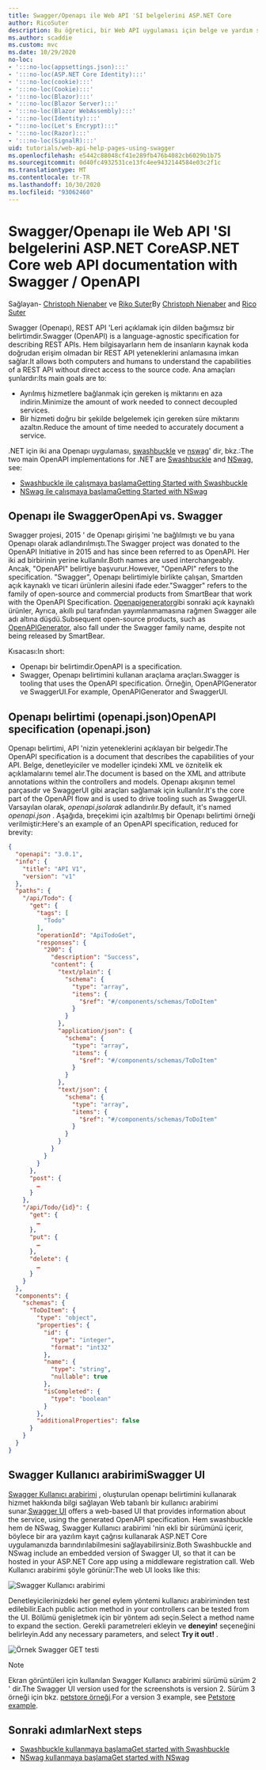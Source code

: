 ```yaml
---
title: Swagger/Openapı ile Web API 'SI belgelerini ASP.NET Core
author: RicoSuter
description: Bu öğretici, bir Web API uygulaması için belge ve yardım sayfaları oluşturmak üzere Swagger ekleme hakkında bir yol sağlar.
ms.author: scaddie
ms.custom: mvc
ms.date: 10/29/2020
no-loc:
- ':::no-loc(appsettings.json):::'
- ':::no-loc(ASP.NET Core Identity):::'
- ':::no-loc(cookie):::'
- ':::no-loc(Cookie):::'
- ':::no-loc(Blazor):::'
- ':::no-loc(Blazor Server):::'
- ':::no-loc(Blazor WebAssembly):::'
- ':::no-loc(Identity):::'
- ":::no-loc(Let's Encrypt):::"
- ':::no-loc(Razor):::'
- ':::no-loc(SignalR):::'
uid: tutorials/web-api-help-pages-using-swagger
ms.openlocfilehash: e5442c88048cf41e289fb476b4082cb6029b1b75
ms.sourcegitcommit: 0d40fc4932531ce13fc4ee9432144584e03c2f1c
ms.translationtype: MT
ms.contentlocale: tr-TR
ms.lasthandoff: 10/30/2020
ms.locfileid: "93062460"
---
```

# <a name="aspnet-core-web-api-documentation-with-swagger--openapi"></a><span data-ttu-id="87ec3-103">Swagger/Openapı ile Web API 'SI belgelerini ASP.NET Core</span><span class="sxs-lookup"><span data-stu-id="87ec3-103">ASP.NET Core web API documentation with Swagger / OpenAPI</span></span>

<span data-ttu-id="87ec3-104">Sağlayan- [Christoph Nienaber](https://twitter.com/zuckerthoben) ve [Riko Suter](https://blog.rsuter.com/)</span><span class="sxs-lookup"><span data-stu-id="87ec3-104">By [Christoph Nienaber](https://twitter.com/zuckerthoben) and [Rico Suter](https://blog.rsuter.com/)</span></span>

<span data-ttu-id="87ec3-105">Swagger (Openapı), REST API 'Leri açıklamak için dilden bağımsız bir belirtimdir.</span><span class="sxs-lookup"><span data-stu-id="87ec3-105">Swagger (OpenAPI) is a language-agnostic specification for describing REST APIs.</span></span> <span data-ttu-id="87ec3-106">Hem bilgisayarların hem de insanların kaynak koda doğrudan erişim olmadan bir REST API yeteneklerini anlamasına imkan sağlar.</span><span class="sxs-lookup"><span data-stu-id="87ec3-106">It allows both computers and humans to understand the capabilities of a REST API without direct access to the source code.</span></span> <span data-ttu-id="87ec3-107">Ana amaçları şunlardır:</span><span class="sxs-lookup"><span data-stu-id="87ec3-107">Its main goals are to:</span></span>

* <span data-ttu-id="87ec3-108">Ayrılmış hizmetlere bağlanmak için gereken iş miktarını en aza indirin.</span><span class="sxs-lookup"><span data-stu-id="87ec3-108">Minimize the amount of work needed to connect decoupled services.</span></span>
* <span data-ttu-id="87ec3-109">Bir hizmeti doğru bir şekilde belgelemek için gereken süre miktarını azaltın.</span><span class="sxs-lookup"><span data-stu-id="87ec3-109">Reduce the amount of time needed to accurately document a service.</span></span>

<span data-ttu-id="87ec3-110">.NET için iki ana Openapı uygulaması, [swashbuckle](https://github.com/domaindrivendev/Swashbuckle.AspNetCore) ve [nswag](https://github.com/RicoSuter/NSwag)' dir, bkz.:</span><span class="sxs-lookup"><span data-stu-id="87ec3-110">The two main OpenAPI implementations for .NET are [Swashbuckle](https://github.com/domaindrivendev/Swashbuckle.AspNetCore) and [NSwag](https://github.com/RicoSuter/NSwag), see:</span></span>

* [<span data-ttu-id="87ec3-111">Swashbuckle ile çalışmaya başlama</span><span class="sxs-lookup"><span data-stu-id="87ec3-111">Getting Started with Swashbuckle</span></span>](xref:tutorials/get-started-with-swashbuckle)
* [<span data-ttu-id="87ec3-112">NSwag ile çalışmaya başlama</span><span class="sxs-lookup"><span data-stu-id="87ec3-112">Getting Started with NSwag</span></span>](xref:tutorials/get-started-with-nswag)

## <a name="openapi-vs-swagger"></a><span data-ttu-id="87ec3-113">Openapı ile Swagger</span><span class="sxs-lookup"><span data-stu-id="87ec3-113">OpenApi vs. Swagger</span></span>

<span data-ttu-id="87ec3-114">Swagger projesi, 2015 ' de Openapı girişimi 'ne bağlılmıştı ve bu yana Openapı olarak adlandırılmıştı.</span><span class="sxs-lookup"><span data-stu-id="87ec3-114">The Swagger project was donated to the OpenAPI Initiative in 2015 and has since been referred to as OpenAPI.</span></span> <span data-ttu-id="87ec3-115">Her iki ad birbirinin yerine kullanılır.</span><span class="sxs-lookup"><span data-stu-id="87ec3-115">Both names are used interchangeably.</span></span> <span data-ttu-id="87ec3-116">Ancak, "OpenAPI" belirtiye başvurur.</span><span class="sxs-lookup"><span data-stu-id="87ec3-116">However, "OpenAPI" refers to the specification.</span></span> <span data-ttu-id="87ec3-117">"Swagger", Openapı belirtimiyle birlikte çalışan, Smartden açık kaynaklı ve ticari ürünlerin ailesini ifade eder.</span><span class="sxs-lookup"><span data-stu-id="87ec3-117">"Swagger" refers to the family of open-source and commercial products from SmartBear that work with the OpenAPI Specification.</span></span> <span data-ttu-id="87ec3-118">[Openapigenerator](https://github.com/OpenAPITools/openapi-generator)gibi sonraki açık kaynaklı ürünler, Ayrıca, akıllı pul tarafından yayımlanmamasına rağmen Swagger aile adı altına düşdü.</span><span class="sxs-lookup"><span data-stu-id="87ec3-118">Subsequent open-source products, such as [OpenAPIGenerator](https://github.com/OpenAPITools/openapi-generator), also fall under the Swagger family name, despite not being released by SmartBear.</span></span>

<span data-ttu-id="87ec3-119">Kısacası:</span><span class="sxs-lookup"><span data-stu-id="87ec3-119">In short:</span></span>

* <span data-ttu-id="87ec3-120">Openapı bir belirtimdir.</span><span class="sxs-lookup"><span data-stu-id="87ec3-120">OpenAPI is a specification.</span></span>
* <span data-ttu-id="87ec3-121">Swagger, Openapı belirtimini kullanan araçlama araçları.</span><span class="sxs-lookup"><span data-stu-id="87ec3-121">Swagger is tooling that uses the OpenAPI specification.</span></span> <span data-ttu-id="87ec3-122">Örneğin, OpenAPIGenerator ve SwaggerUI.</span><span class="sxs-lookup"><span data-stu-id="87ec3-122">For example, OpenAPIGenerator and SwaggerUI.</span></span>

## <a name="openapi-specification-openapijson"></a><span data-ttu-id="87ec3-123">Openapı belirtimi (openapi.json)</span><span class="sxs-lookup"><span data-stu-id="87ec3-123">OpenAPI specification (openapi.json)</span></span>

<span data-ttu-id="87ec3-124">Openapı belirtimi, API 'nizin yeteneklerini açıklayan bir belgedir.</span><span class="sxs-lookup"><span data-stu-id="87ec3-124">The OpenAPI specification is a document that describes the capabilities of your API.</span></span> <span data-ttu-id="87ec3-125">Belge, denetleyiciler ve modeller içindeki XML ve öznitelik ek açıklamalarını temel alır.</span><span class="sxs-lookup"><span data-stu-id="87ec3-125">The document is based on the XML and attribute annotations within the controllers and models.</span></span> <span data-ttu-id="87ec3-126">Openapı akışının temel parçasıdır ve SwaggerUI gibi araçları sağlamak için kullanılır.</span><span class="sxs-lookup"><span data-stu-id="87ec3-126">It's the core part of the OpenAPI flow and is used to drive tooling such as SwaggerUI.</span></span> <span data-ttu-id="87ec3-127">Varsayılan olarak, *openapi.jsolarak* adlandırılır.</span><span class="sxs-lookup"><span data-stu-id="87ec3-127">By default, it's named *openapi.json* .</span></span> <span data-ttu-id="87ec3-128">Aşağıda, breçekimi için azaltılmış bir Openapı belirtimi örneği verilmiştir:</span><span class="sxs-lookup"><span data-stu-id="87ec3-128">Here's an example of an OpenAPI specification, reduced for brevity:</span></span>

```json
{
  "openapi": "3.0.1",
  "info": {
    "title": "API V1",
    "version": "v1"
  },
  "paths": {
    "/api/Todo": {
      "get": {
        "tags": [
          "Todo"
        ],
        "operationId": "ApiTodoGet",
        "responses": {
          "200": {
            "description": "Success",
            "content": {
              "text/plain": {
                "schema": {
                  "type": "array",
                  "items": {
                    "$ref": "#/components/schemas/ToDoItem"
                  }
                }
              },
              "application/json": {
                "schema": {
                  "type": "array",
                  "items": {
                    "$ref": "#/components/schemas/ToDoItem"
                  }
                }
              },
              "text/json": {
                "schema": {
                  "type": "array",
                  "items": {
                    "$ref": "#/components/schemas/ToDoItem"
                  }
                }
              }
            }
          }
        }
      },
      "post": {
        …
      }
    },
    "/api/Todo/{id}": {
      "get": {
        …
      },
      "put": {
        …
      },
      "delete": {
        …
      }
    }
  },
  "components": {
    "schemas": {
      "ToDoItem": {
        "type": "object",
        "properties": {
          "id": {
            "type": "integer",
            "format": "int32"
          },
          "name": {
            "type": "string",
            "nullable": true
          },
          "isCompleted": {
            "type": "boolean"
          }
        },
        "additionalProperties": false
      }
    }
  }
}
```

## <a name="swagger-ui"></a><span data-ttu-id="87ec3-129">Swagger Kullanıcı arabirimi</span><span class="sxs-lookup"><span data-stu-id="87ec3-129">Swagger UI</span></span>

<span data-ttu-id="87ec3-130">[Swagger Kullanıcı arabirimi](https://swagger.io/swagger-ui/) , oluşturulan openapı belirtimini kullanarak hizmet hakkında bilgi sağlayan Web tabanlı bir kullanıcı arabirimi sunar.</span><span class="sxs-lookup"><span data-stu-id="87ec3-130">[Swagger UI](https://swagger.io/swagger-ui/) offers a web-based UI that provides information about the service, using the generated OpenAPI specification.</span></span> <span data-ttu-id="87ec3-131">Hem swashbuckle hem de NSwag, Swagger Kullanıcı arabirimi 'nin ekli bir sürümünü içerir, böylece bir ara yazılım kayıt çağrısı kullanarak ASP.NET Core uygulamanızda barındırılabilmesini sağlayabilirsiniz.</span><span class="sxs-lookup"><span data-stu-id="87ec3-131">Both Swashbuckle and NSwag include an embedded version of Swagger UI, so that it can be hosted in your ASP.NET Core app using a middleware registration call.</span></span> <span data-ttu-id="87ec3-132">Web Kullanıcı arabirimi şöyle görünür:</span><span class="sxs-lookup"><span data-stu-id="87ec3-132">The web UI looks like this:</span></span>

![Swagger Kullanıcı arabirimi](web-api-help-pages-using-swagger/_static/swagger-ui.png)

<span data-ttu-id="87ec3-134">Denetleyicilerinizdeki her genel eylem yöntemi kullanıcı arabiriminden test edilebilir.</span><span class="sxs-lookup"><span data-stu-id="87ec3-134">Each public action method in your controllers can be tested from the UI.</span></span> <span data-ttu-id="87ec3-135">Bölümü genişletmek için bir yöntem adı seçin.</span><span class="sxs-lookup"><span data-stu-id="87ec3-135">Select a method name to expand the section.</span></span> <span data-ttu-id="87ec3-136">Gerekli parametreleri ekleyin ve **deneyin!** seçeneğini belirleyin.</span><span class="sxs-lookup"><span data-stu-id="87ec3-136">Add any necessary parameters, and select **Try it out!** .</span></span>

![Örnek Swagger GET testi](web-api-help-pages-using-swagger/_static/get-try-it-out.png)

> [!NOTE]
> <span data-ttu-id="87ec3-138">Ekran görüntüleri için kullanılan Swagger Kullanıcı arabirimi sürümü sürüm 2 ' dir.</span><span class="sxs-lookup"><span data-stu-id="87ec3-138">The Swagger UI version used for the screenshots is version 2.</span></span> <span data-ttu-id="87ec3-139">Sürüm 3 örneği için bkz. [petstore örneği](https://petstore.swagger.io/).</span><span class="sxs-lookup"><span data-stu-id="87ec3-139">For a version 3 example, see [Petstore example](https://petstore.swagger.io/).</span></span>

## <a name="next-steps"></a><span data-ttu-id="87ec3-140">Sonraki adımlar</span><span class="sxs-lookup"><span data-stu-id="87ec3-140">Next steps</span></span>

* [<span data-ttu-id="87ec3-141">Swashbuckle kullanmaya başlama</span><span class="sxs-lookup"><span data-stu-id="87ec3-141">Get started with Swashbuckle</span></span>](xref:tutorials/get-started-with-swashbuckle)
* [<span data-ttu-id="87ec3-142">NSwag kullanmaya başlama</span><span class="sxs-lookup"><span data-stu-id="87ec3-142">Get started with NSwag</span></span>](xref:tutorials/get-started-with-nswag)
